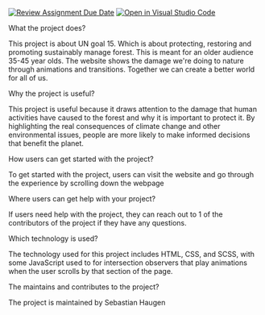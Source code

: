 [![Review Assignment Due Date](https://classroom.github.com/assets/deadline-readme-button-24ddc0f5d75046c5622901739e7c5dd533143b0c8e959d652212380cedb1ea36.svg)](https://classroom.github.com/a/E1TYCvbT)
[![Open in Visual Studio Code](https://classroom.github.com/assets/open-in-vscode-718a45dd9cf7e7f842a935f5ebbe5719a5e09af4491e668f4dbf3b35d5cca122.svg)](https://classroom.github.com/online_ide?assignment_repo_id=10967602&assignment_repo_type=AssignmentRepo)


What the project does?

This project is about UN goal 15. Which is about protecting, restoring and promoting sustainably manage forest. This is meant for an older audience 35-45 year olds. The website shows the damage we're doing to nature through animations and transitions. Together we can create a better world for all of us.

Why the project is useful?

This project is useful because it draws attention to the damage that human activities have caused to the forest and why it is important to protect it. By highlighting the real consequences of climate change and other environmental issues, people are more likely to make informed decisions that benefit the planet. 

How users can get started with the project?

To get started with the project, users can visit the website and go through the experience by scrolling down the webpage

Where users can get help with your project?

If users need help with the project, they can reach out to 1 of the contributors of the project if they have any questions.

Which technology is used?

The technology used for this project includes HTML, CSS, and SCSS, with some JavaScript used to for intersection observers that play animations when the user scrolls by that section of the page.

The maintains and contributes to the project?

The project is maintained by Sebastian Haugen